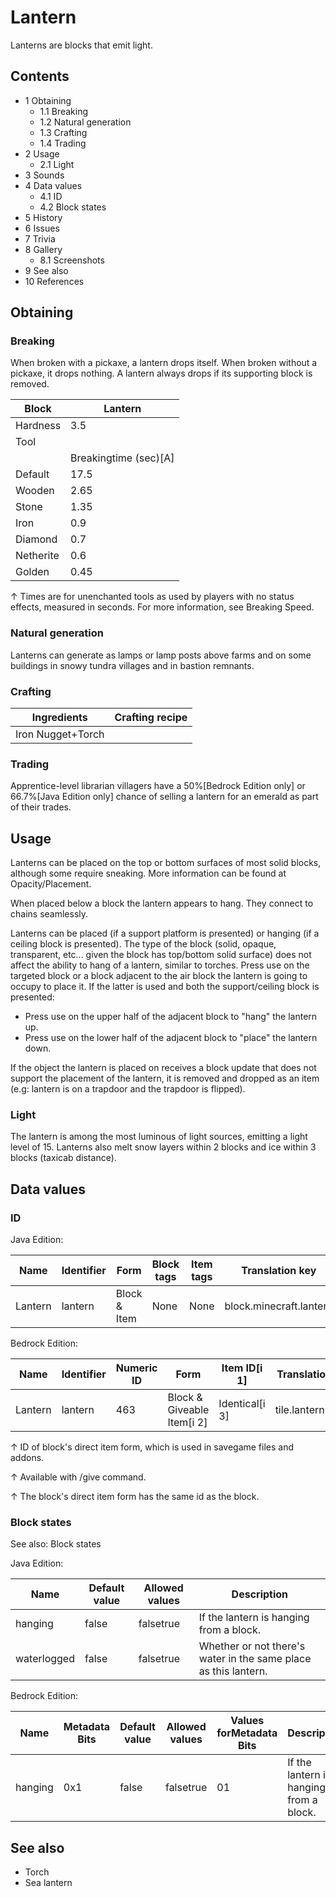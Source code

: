 # Lantern
Lanterns are blocks that emit light.

## Contents
- 1 Obtaining
	- 1.1 Breaking
	- 1.2 Natural generation
	- 1.3 Crafting
	- 1.4 Trading
- 2 Usage
	- 2.1 Light
- 3 Sounds
- 4 Data values
	- 4.1 ID
	- 4.2 Block states
- 5 History
- 6 Issues
- 7 Trivia
- 8 Gallery
	- 8.1 Screenshots
- 9 See also
- 10 References

## Obtaining
### Breaking
When broken with a pickaxe, a lantern drops itself. When broken without a pickaxe, it drops nothing. A lantern always drops if its supporting block is removed.

| Block     | Lantern               |
|-----------|-----------------------|
| Hardness  | 3.5                   |
| Tool      |                       |
|           | Breakingtime (sec)[A] |
| Default   | 17.5                  |
| Wooden    | 2.65                  |
| Stone     | 1.35                  |
| Iron      | 0.9                   |
| Diamond   | 0.7                   |
| Netherite | 0.6                   |
| Golden    | 0.45                  |


↑ Times are for unenchanted tools as used by players with no status effects, measured in seconds. For more information, see Breaking Speed.


### Natural generation
Lanterns can generate as lamps or lamp posts above farms and on some buildings in snowy tundra villages and in bastion remnants.

### Crafting
| Ingredients       | Crafting recipe |
|-------------------|-----------------|
| Iron Nugget+Torch |                 |

### Trading
Apprentice-level librarian villagers have a 50%‌[Bedrock Edition  only] or 66.7%‌[Java Edition  only] chance of selling a lantern for an emerald as part of their trades.

## Usage
Lanterns can be placed on the top or bottom surfaces of most solid blocks, although some require sneaking. More information can be found at Opacity/Placement.

When placed below a block the lantern appears to hang. They connect to chains seamlessly.

Lanterns can be placed (if a support platform is presented) or hanging (if a ceiling block is presented). The type of the block (solid, opaque, transparent, etc... given the block has top/bottom solid surface) does not affect the ability to hang of a lantern, similar to torches. Press use on the targeted block or a block adjacent to the air block the lantern is going to occupy to place it. If the latter is used and both the support/ceiling block is presented:

- Press use on the upper half of the adjacent block to "hang" the lantern up.
- Press use on the lower half of the adjacent block to "place" the lantern down.

If the object the lantern is placed on receives a block update that does not support the placement of the lantern, it is removed and dropped as an item (e.g: lantern is on a trapdoor and the trapdoor is flipped).

### Light
The lantern is among the most luminous of light sources, emitting a light level of 15. Lanterns also melt snow layers within 2 blocks and ice within 3 blocks (taxicab distance).

## Data values
### ID
Java Edition:

| Name    | Identifier | Form         | Block tags | Item tags | Translation key         |
|---------|------------|--------------|------------|-----------|-------------------------|
| Lantern | lantern    | Block & Item | None       | None      | block.minecraft.lantern |

Bedrock Edition:

| Name    | Identifier | Numeric ID | Form                       | Item ID[i 1]   | Translation key   |
|---------|------------|------------|----------------------------|----------------|-------------------|
| Lantern | lantern    | 463        | Block & Giveable Item[i 2] | Identical[i 3] | tile.lantern.name |


↑ ID of block's direct item form, which is used in savegame files and addons.

↑ Available with /give command.

↑ The block's direct item form has the same id as the block.


### Block states
See also: Block states

Java Edition:

| Name        | Default value | Allowed values | Description                                                     |
|-------------|---------------|----------------|-----------------------------------------------------------------|
| hanging     | false         | falsetrue      | If the lantern is hanging from a block.                         |
| waterlogged | false         | falsetrue      | Whether or not there's water in the same place as this lantern. |

Bedrock Edition:

| Name    | Metadata Bits | Default value | Allowed values | Values forMetadata Bits | Description                             |
|---------|---------------|---------------|----------------|-------------------------|-----------------------------------------|
| hanging | 0x1           | false         | falsetrue      | 01                      | If the lantern is hanging from a block. |



## See also
- Torch
- Sea lantern


